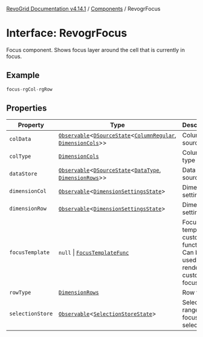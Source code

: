 [RevoGrid Documentation v4.14.1](README.md) / [Components](Namespace.Components.md) / RevogrFocus

# Interface: RevogrFocus

Focus component. Shows focus layer around the cell that is currently in focus.

## Example

```ts
focus-rgCol-rgRow
```

## Properties

| Property | Type | Description | Defined in |
| ------ | ------ | ------ | ------ |
| `colData` | [`Observable`](TypeAlias.Observable.md)\<[`DSourceState`](TypeAlias.DSourceState.md)\<[`ColumnRegular`](Interface.ColumnRegular.md), [`DimensionCols`](TypeAlias.DimensionCols.md)\>\> | Column source | [src/components.d.ts:461](https://github.com/revolist/revogrid/blob/925db466c3d20933669e374666cd0ddbe00cac19/src/components.d.ts#L461) |
| `colType` | [`DimensionCols`](TypeAlias.DimensionCols.md) | Column type | [src/components.d.ts:465](https://github.com/revolist/revogrid/blob/925db466c3d20933669e374666cd0ddbe00cac19/src/components.d.ts#L465) |
| `dataStore` | [`Observable`](TypeAlias.Observable.md)\<[`DSourceState`](TypeAlias.DSourceState.md)\<[`DataType`](TypeAlias.DataType.md), [`DimensionRows`](TypeAlias.DimensionRows.md)\>\> | Data rows source | [src/components.d.ts:469](https://github.com/revolist/revogrid/blob/925db466c3d20933669e374666cd0ddbe00cac19/src/components.d.ts#L469) |
| `dimensionCol` | [`Observable`](TypeAlias.Observable.md)\<[`DimensionSettingsState`](Interface.DimensionSettingsState.md)\> | Dimension settings X | [src/components.d.ts:473](https://github.com/revolist/revogrid/blob/925db466c3d20933669e374666cd0ddbe00cac19/src/components.d.ts#L473) |
| `dimensionRow` | [`Observable`](TypeAlias.Observable.md)\<[`DimensionSettingsState`](Interface.DimensionSettingsState.md)\> | Dimension settings Y | [src/components.d.ts:477](https://github.com/revolist/revogrid/blob/925db466c3d20933669e374666cd0ddbe00cac19/src/components.d.ts#L477) |
| `focusTemplate` | `null` \| [`FocusTemplateFunc`](TypeAlias.FocusTemplateFunc.md) | Focus template custom function. Can be used to render custom focus layer. | [src/components.d.ts:481](https://github.com/revolist/revogrid/blob/925db466c3d20933669e374666cd0ddbe00cac19/src/components.d.ts#L481) |
| `rowType` | [`DimensionRows`](TypeAlias.DimensionRows.md) | Row type | [src/components.d.ts:485](https://github.com/revolist/revogrid/blob/925db466c3d20933669e374666cd0ddbe00cac19/src/components.d.ts#L485) |
| `selectionStore` | [`Observable`](TypeAlias.Observable.md)\<[`SelectionStoreState`](TypeAlias.SelectionStoreState.md)\> | Selection, range, focus for selection | [src/components.d.ts:489](https://github.com/revolist/revogrid/blob/925db466c3d20933669e374666cd0ddbe00cac19/src/components.d.ts#L489) |
